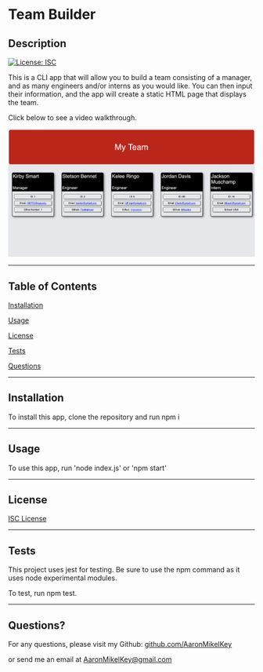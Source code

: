 # Team Builder

## Description
 [![License: ISC](https://img.shields.io/badge/License-ISC-blue.svg)](https://opensource.org/licenses/ISC)

This is a CLI app that will allow you to build a team consisting of a manager, and as many engineers and/or interns as you would like.  You can then input their information, and the app will create a static HTML page that displays the team.

Click below to see a video walkthrough.

[![Link to video walkthrough](./src/images/example-image.png)](https://drive.google.com/file/d/1xrNr4l-2VqM83zrEKkwLm8QZu17qQPlS/view?usp=sharing)

---

## Table of Contents

[Installation](#Installation)

[Usage](#Usage)

[License](#License)

[Tests](#Tests)

[Questions](#Questions)

---

## Installation

To install this app, clone the repository and run npm i

---

## Usage

To use this app, run 'node index.js' or 'npm start'

---

## License

[ISC License](https://opensource.org/licenses/ISC)

---
## Tests

This project uses jest for testing.  Be sure to use the npm command as it uses node experimental modules. 

To test, run npm test.

---

## Questions?

For any questions, please visit my Github: [github.com/AaronMikelKey](https://github.com/AaronMikelKey)

or send me an email at [AaronMikelKey@gmail.com](mailto:AaronMikelKey@gmail.com)
